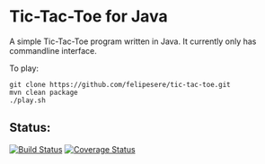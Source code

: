 Tic-Tac-Toe for Java
======================

A simple Tic-Tac-Toe program written in Java.
It currently only has  commandline interface.

To play:

```
git clone https://github.com/felipesere/tic-tac-toe.git
mvn clean package
./play.sh

```

Status:
-------------
[![Build Status](https://travis-ci.org/felipesere/tic-tac-toe.png?branch=master)](https://travis-ci.org/felipesere/tic-tac-toe)
[![Coverage Status](https://coveralls.io/repos/felipesere/tic-tac-toe/badge.png)](https://coveralls.io/r/felipesere/tic-tac-toe)
